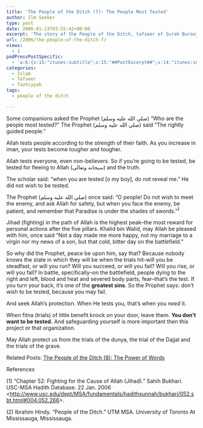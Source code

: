 ```yaml
---
title: 'The People of the Ditch (7): The People Most Tested'
author: Ilm Seeker
type: post
date: 2006-01-23T03:55:42+00:00
excerpt: 'The story of the People of the Ditch, tafseer of Surah Burooj.  Do not wish to be tested, for you may fail.  Allah alone knows your capabilities.'
url: /2006/the-people-of-the-ditch-7/
views:
  - 1
podPressPostSpecific:
  - 'a:6:{s:15:"itunes:subtitle";s:15:"##PostExcerpt##";s:14:"itunes:summary";s:15:"##PostExcerpt##";s:15:"itunes:keywords";s:17:"##WordPressCats##";s:13:"itunes:author";s:10:"##Global##";s:15:"itunes:explicit";s:7:"Default";s:12:"itunes:block";s:7:"Default";}'
categories:
  - Islam
  - Tafseer
  - Tazkiyyah
tags:
  - people of the ditch

---
```

Some companions asked the Prophet (صلي الله عليه وسلم) &#8220;Who are the people most tested?&#8221; The Prophet (صلي الله عليه وسلم) said &#8220;The rightly guided people.&#8221;

<p class="gem">
  Allah tests people according to the strength of their faith. As you increase in iman, your tests become tougher and tougher.
</p>

Allah tests everyone, even non-believers. So if you&#8217;re going to be tested, be tested for fleeing to Allah (سبحانه وتعالى) and the truth.

The scholar said: &#8220;when you are tested [o my boy], do not reveal me.&#8221; He did not wish to be tested.

The Prophet (صلي الله عليه وسلم) once said: &#8220;O people! Do not wish to meet the enemy, and ask Allah for safety, but when you face the enemy, be patient, and remember that Paradise is under the shades of swords.&#8221;<sup>1</sup>

Jihad (fighting) in the path of Allah is the highest peak&#8211;the most reward for personal actions after the five pillars. Khalid bin Walid, may Allah be pleased with him, once said &#8220;Not a day made me more happy, not my marriage to a virgin nor my news of a son, but that cold, bitter day on the battlefield.&#8221;

So why did the Prophet, peace be upon him, say that? Because nobody knows the state in which they will be when the trials hit&#8211;will you be steadfast, or will you run? Will you succeed, or will you fail? Will you rise, or will you fall? In battle, specifically&#8211;on the battlefield, people dying to the right and left, blood and heat and severed body parts, fear&#8211;that&#8217;s the test. If you turn your back, it&#8217;s one of the **greatest sins**. So the Prophet says: don&#8217;t wish to be tested, because you may fail.

And seek Allah&#8217;s protection. When He tests you, that&#8217;s when you _need_ it.

When fitna (trials) of little benefit knock on your door, leave them. **You don&#8217;t want to be tested.** And safeguarding yourself is more important then this project or that organization.

May Allah protect us from the trials of the dunya, the trial of the Dajjal and the trials of the grave.

<p class="metaInformation">
  Related Posts: <a href="/blog/2006/01/07/the-people-of-the-ditch-8/" /><a href="/blog/2006/02/11/the-people-of-the-ditch-8/">The People of the Ditch (8): The Power of Words</a>
</p>

<div id="referencesTitle">
  References
</div>

<p class="reference">
  (1) “Chapter 52: Fighting for the Cause of Allah (Jihad).” Sahih Bukhari. USC-MSA Hadith Database. 22 Jan. 2006 <<a href="http://www.usc.edu/dept/MSA/fundamentals/hadithsunnah/bukhari/052.sbt.html#004.052.266" /><a href="http://www.usc.edu/dept/MSA/fundamentals/hadithsunnah/bukhari/052.sbt.html#004.052.266">http://www.usc.edu/dept/MSA/fundamentals/hadithsunnah/bukhari/052.sbt.html#004.052.266</a>>.
</p>

<p class="reference">
  (2) Ibrahim Hindy. &#8220;People of the Ditch.&#8221; UTM MSA. University of Toronto At Mississauga, Mississauga.
</p>